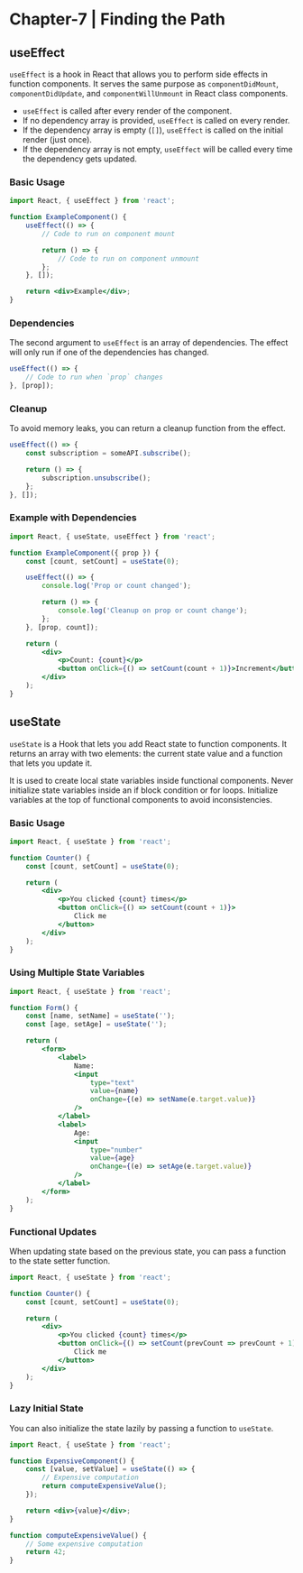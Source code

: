 # Chapter-7 | Finding the Path

## useEffect

`useEffect` is a hook in React that allows you to perform side effects in function components. It serves the same purpose as `componentDidMount`, `componentDidUpdate`, and `componentWillUnmount` in React class components.

- `useEffect` is called after every render of the component.
- If no dependency array is provided, `useEffect` is called on every render.
- If the dependency array is empty (`[]`), `useEffect` is called on the initial render (just once).
- If the dependency array is not empty, `useEffect` will be called every time the dependency gets updated.

### Basic Usage

```jsx
import React, { useEffect } from 'react';

function ExampleComponent() {
    useEffect(() => {
        // Code to run on component mount

        return () => {
            // Code to run on component unmount
        };
    }, []);

    return <div>Example</div>;
}
```

### Dependencies

The second argument to `useEffect` is an array of dependencies. The effect will only run if one of the dependencies has changed.

```jsx
useEffect(() => {
    // Code to run when `prop` changes
}, [prop]);
```

### Cleanup

To avoid memory leaks, you can return a cleanup function from the effect.

```jsx
useEffect(() => {
    const subscription = someAPI.subscribe();

    return () => {
        subscription.unsubscribe();
    };
}, []);
```

### Example with Dependencies

```jsx
import React, { useState, useEffect } from 'react';

function ExampleComponent({ prop }) {
    const [count, setCount] = useState(0);

    useEffect(() => {
        console.log('Prop or count changed');

        return () => {
            console.log('Cleanup on prop or count change');
        };
    }, [prop, count]);

    return (
        <div>
            <p>Count: {count}</p>
            <button onClick={() => setCount(count + 1)}>Increment</button>
        </div>
    );
}
```

## useState

`useState` is a Hook that lets you add React state to function components. It returns an array with two elements: the current state value and a function that lets you update it.

It is used to create local state variables inside functional components. Never initialize state variables inside an if block condition or for loops. Initialize variables at the top of functional components to avoid inconsistencies.

### Basic Usage

```jsx
import React, { useState } from 'react';

function Counter() {
    const [count, setCount] = useState(0);

    return (
        <div>
            <p>You clicked {count} times</p>
            <button onClick={() => setCount(count + 1)}>
                Click me
            </button>
        </div>
    );
}
```

### Using Multiple State Variables

```jsx
import React, { useState } from 'react';

function Form() {
    const [name, setName] = useState('');
    const [age, setAge] = useState('');

    return (
        <form>
            <label>
                Name:
                <input
                    type="text"
                    value={name}
                    onChange={(e) => setName(e.target.value)}
                />
            </label>
            <label>
                Age:
                <input
                    type="number"
                    value={age}
                    onChange={(e) => setAge(e.target.value)}
                />
            </label>
        </form>
    );
}
```

### Functional Updates

When updating state based on the previous state, you can pass a function to the state setter function.

```jsx
import React, { useState } from 'react';

function Counter() {
    const [count, setCount] = useState(0);

    return (
        <div>
            <p>You clicked {count} times</p>
            <button onClick={() => setCount(prevCount => prevCount + 1)}>
                Click me
            </button>
        </div>
    );
}
```

### Lazy Initial State

You can also initialize the state lazily by passing a function to `useState`.

```jsx
import React, { useState } from 'react';

function ExpensiveComponent() {
    const [value, setValue] = useState(() => {
        // Expensive computation
        return computeExpensiveValue();
    });

    return <div>{value}</div>;
}

function computeExpensiveValue() {
    // Some expensive computation
    return 42;
}
```
